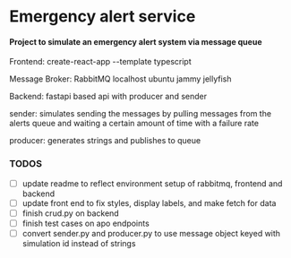# Emergency alert service

#### Project to simulate an emergency alert system via message queue

Frontend: create-react-app --template typescript

Message Broker: RabbitMQ localhost ubuntu jammy jellyfish

Backend: fastapi based api with producer and sender

sender: simulates sending the messages by pulling messages from the alerts queue and waiting a certain amount of time with a failure rate

producer: generates strings and publishes to queue




### TODOS
- [ ] update readme to reflect environment setup of rabbitmq, frontend and backend
- [ ] update front end to fix styles, display labels, and make fetch for data
- [ ] finish crud.py on backend
- [ ] finish test cases on apo endpoints
- [ ] convert sender.py and producer.py to use message object keyed with simulation id instead of strings

